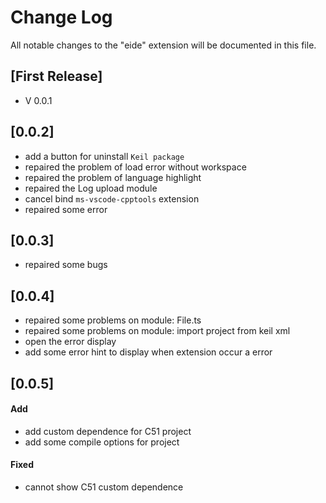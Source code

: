 # Change Log

All notable changes to the "eide" extension will be documented in this file.

## [First Release]

- V 0.0.1

## [0.0.2]

- add a button for uninstall `Keil package`
- repaired the problem of load error without workspace
- repaired the problem of language highlight
- repaired the Log upload module
- cancel bind `ms-vscode-cpptools` extension
- repaired some error

## [0.0.3]

- repaired some bugs

## [0.0.4]

- repaired some problems on module: File.ts
- repaired some problems on module: import project from keil xml 
- open the error display
- add some error hint to display when extension occur a error

## [0.0.5]

#### Add

- add custom dependence for C51 project
- add some compile options for project

#### Fixed

- cannot show C51 custom dependence
